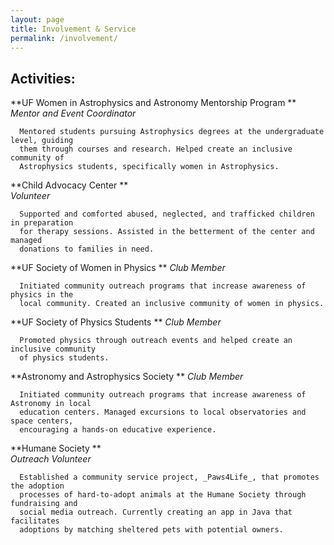 ```yaml
---
layout: page
title: Involvement & Service
permalink: /involvement/
---
```

 
## Activities:
**UF Women in Astrophysics and Astronomy Mentorship Program
**    
_Mentor and Event Coordinator_

      Mentored students pursuing Astrophysics degrees at the undergraduate level, guiding 
      them through courses and research. Helped create an inclusive community of 
      Astrophysics students, specifically women in Astrophysics.
      
**Child Advocacy Center
**   
_Volunteer_

      Supported and comforted abused, neglected, and trafficked children in preparation 
      for therapy sessions. Assisted in the betterment of the center and managed 
      donations to families in need.
      
**UF Society of Women in Physics
**
_Club Member_

      Initiated community outreach programs that increase awareness of physics in the 
      local community. Created an inclusive community of women in physics.
   
**UF Society of Physics Students
**
_Club Member_

      Promoted physics through outreach events and helped create an inclusive community 
      of physics students.
   
**Astronomy and Astrophysics Society
**
_Club Member_
    
      Initiated community outreach programs that increase awareness of Astronomy in local 
      education centers. Managed excursions to local observatories and space centers, 
      encouraging a hands-on educative experience.
   
**Humane Society
**    
_Outreach Volunteer_

      Established a community service project, _Paws4Life_, that promotes the adoption 
      processes of hard-to-adopt animals at the Humane Society through fundraising and 
      social media outreach. Currently creating an app in Java that facilitates 
      adoptions by matching sheltered pets with potential owners.
